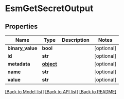 # EsmGetSecretOutput

## Properties
Name | Type | Description | Notes
------------ | ------------- | ------------- | -------------
**binary_value** | **bool** |  | [optional] 
**id** | **str** |  | [optional] 
**metadata** | [**object**](.md) |  | [optional] 
**name** | **str** |  | [optional] 
**value** | **str** |  | [optional] 

[[Back to Model list]](../README.md#documentation-for-models) [[Back to API list]](../README.md#documentation-for-api-endpoints) [[Back to README]](../README.md)



